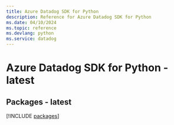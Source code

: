 ```yaml
---
title: Azure Datadog SDK for Python
description: Reference for Azure Datadog SDK for Python
ms.date: 04/10/2024
ms.topic: reference
ms.devlang: python
ms.service: datadog
---
```

# Azure Datadog SDK for Python - latest
## Packages - latest
[!INCLUDE [packages](datadog-index.md)]